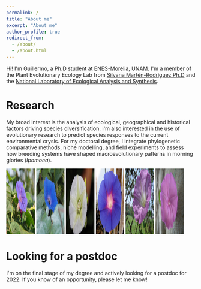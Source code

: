 ```yaml
---
permalink: /
title: "About me"
excerpt: "About me"
author_profile: true
redirect_from: 
  - /about/
  - /about.html
---
```


Hi! I'm Guillermo, a Ph.D student at <a href="http://www.enesmorelia.unam.mx/" target="_blank">ENES-Morelia, UNAM</a>. I'm a member of the Plant Evolutionary Ecology Lab from [Silvana Martén-Rodríguez Ph.D](https://scholar.google.es/citations?user=8-U0ygsAAAAJ&hl) and the <a href="http://www.lanase.unam.mx/" target="_blank">National Laboratory of Ecological Analysis and Synthesis</a>.

Research
======

My broad interest is the analysis of ecological, geographical and historical factors driving species diversification. I'm also interested in the use of evolutionary research to predict species responses to the current environmental crysis.
For my doctoral degree, I integrate phylogenetic comparative methods, niche modelling, and field experiments to assess how breeding systems have shaped macroevolutionary patterns in morning glories (<i>Ipomoea</i>). 


<img src="/images/Ipomoea_indica.jpeg" height="175px" width="15%">
<img src="/images/Ipomoea_hederacea.jpeg" height="175px" width="15%">
<img src="/images/Ipomoea_santillanii.jpeg" height="175px" width="15%">
<img src="/images/Ipomoea_decasperma.jpeg" height="175px" width="15%">
<img src="/images/Ipomoea_orizabensis_novogaliciana.jpeg" height="175px" width="15%">
<img src="/images/Ipomoea_dumosa.jpeg" height="175px" width="15%">

Looking for a postdoc
======
I'm on the final stage of my degree and actively looking for a postdoc for 2022. If you know of an opportunity, please let me know!

